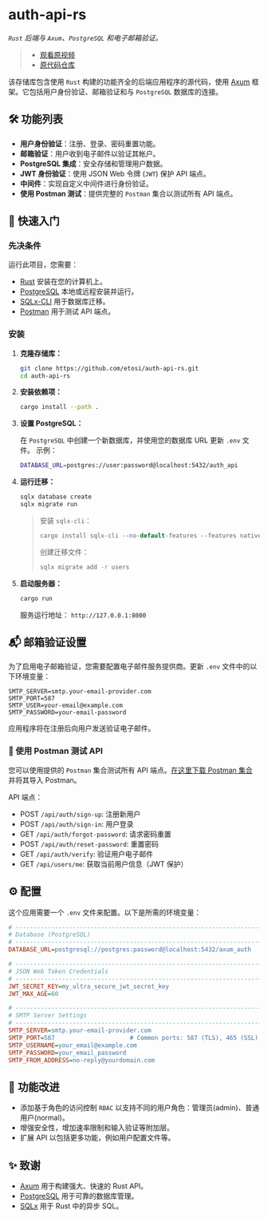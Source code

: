 # auth-api-rs

*`Rust` 后端与 `Axum`、`PostgreSQL` 和电子邮箱验证。*

> - [观看原视频](https://youtu.be/M0wi7V1rP4Y)
> - [原代码仓库](https://github.com/AarambhDevHub/rust-backend-axum)

该存储库包含使用 `Rust` 构建的功能齐全的后端应用程序的源代码，使用 [Axum](https://github.com/tokio-rs/axum) 框架。它包括用户身份验证、邮箱验证和与 `PostgreSQL` 数据库的连接。

## 🛠️ 功能列表

- **用户身份验证**：注册、登录、密码重置功能。
- **邮箱验证**：用户收到电子邮件以验证其帐户。
- **PostgreSQL 集成**：安全存储和管理用户数据。
- **JWT 身份验证**：使用 JSON Web 令牌 (`JWT`) 保护 API 端点。
- **中间件**：实现自定义中间件进行身份验证。
- **使用 Postman 测试**：提供完整的 `Postman` 集合以测试所有 API 端点。

## 🚀 快速入门

### 先决条件

运行此项目，您需要：

- [Rust](https://www.rust-lang.org/) 安装在您的计算机上。
- [PostgreSQL](https://www.postgresql.org/) 本地或远程安装并运行。
- [SQLx-CLI](https://crates.io/crates/sqlx-cli) 用于数据库迁移。
- [Postman](https://www.postman.com/) 用于测试 API 端点。

### 安装

1. **克隆存储库：**

    ```bash
    git clone https://github.com/etosi/auth-api-rs.git
    cd auth-api-rs
    ```

2. **安装依赖项：**

    ```bash
    cargo install --path .
    ```

3. **设置 PostgreSQL：**

    在 `PostgreSQL` 中创建一个新数据库，并使用您的数据库 URL 更新 `.env` 文件。
    示例：

    ```bash
    DATABASE_URL=postgres://user:password@localhost:5432/auth_api
    ```

4. **运行迁移：**

    ```bash
    sqlx database create 
    sqlx migrate run
    ```

    > 安装 `sqlx-cli`：
    >
    > ```rust
    > cargo install sqlx-cli --no-default-features --features native-tls,postgres
    > ```
    >
    > 创建迁移文件：
    >
    > ```bash
    > sqlx migrate add -r users
    > ```

5. **启动服务器：**

    ```bash
    cargo run
    ```

    服务运行地址： `http://127.0.0.1:8000`

## 📬 邮箱验证设置

为了启用电子邮箱验证，您需要配置电子邮件服务提供商。更新 `.env` 文件中的以下环境变量：

```env
SMTP_SERVER=smtp.your-email-provider.com
SMTP_PORT=587
SMTP_USER=your-email@example.com
SMTP_PASSWORD=your-email-password
```

应用程序将在注册后向用户发送验证电子邮件。

### 🧪 使用 Postman 测试 API

您可以使用提供的 `Postman` 集合测试所有 API 端点。[在这里下载 Postman 集合](https://github.com/etosi/auth-api-rs/blob/master/auth_api.postman_collection.json) 并将其导入 Postman。

API 端点：

- POST `/api/auth/sign-up`: 注册新用户
- POST `/api/auth/sign-in`: 用户登录
- GET `/api/auth/forgot-password`: 请求密码重置
- POST `/api/auth/reset-password`: 重置密码
- GET `/api/auth/verify`: 验证用户电子邮件
- GET `/api/users/me`: 获取当前用户信息（JWT 保护）

## ⚙️ 配置

这个应用需要一个 `.env` 文件来配置。以下是所需的环境变量：

```ini
# -----------------------------------------------------------------------------
# Database (PostgreSQL)
# -----------------------------------------------------------------------------
DATABASE_URL=postgresql://postgres:password@localhost:5432/axum_auth

# -----------------------------------------------------------------------------
# JSON Web Token Credentials
# -----------------------------------------------------------------------------
JWT_SECRET_KEY=my_ultra_secure_jwt_secret_key
JWT_MAX_AGE=60

# -----------------------------------------------------------------------------
# SMTP Server Settings
# -----------------------------------------------------------------------------
SMTP_SERVER=smtp.your-email-provider.com
SMTP_PORT=587                     # Common ports: 587 (TLS), 465 (SSL), 25 (non-secure)
SMTP_USERNAME=your_email@example.com
SMTP_PASSWORD=your_email_password
SMTP_FROM_ADDRESS=no-reply@yourdomain.com
```

## 🎯 功能改进

- 添加基于角色的访问控制 `RBAC` 以支持不同的用户角色：管理员(admin)、普通用户(normal)。
- 增强安全性，增加速率限制和输入验证等附加层。
- 扩展 API 以包括更多功能，例如用户配置文件等。

## ✨ 致谢

- [Axum](https://github.com/tokio-rs/axum) 用于构建强大、快速的 Rust API。
- [PostgreSQL](https://www.postgresql.org/) 用于可靠的数据库管理。
- [SQLx](https://github.com/launchbadge/sqlx) 用于 Rust 中的异步 SQL。
